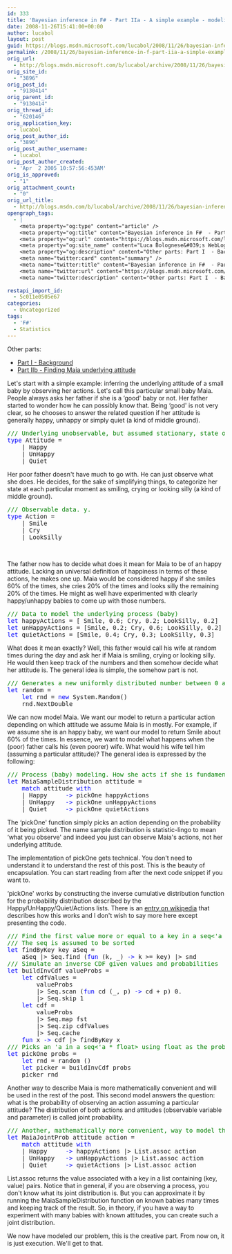 ```yaml
---
id: 333
title: 'Bayesian inference in F# - Part IIa - A simple example - modeling Maia'
date: 2008-11-26T15:41:00+00:00
author: lucabol
layout: post
guid: https://blogs.msdn.microsoft.com/lucabol/2008/11/26/bayesian-inference-in-f-part-iia-a-simple-example-modeling-maia/
permalink: /2008/11/26/bayesian-inference-in-f-part-iia-a-simple-example-modeling-maia/
orig_url:
  - http://blogs.msdn.microsoft.com/b/lucabol/archive/2008/11/26/bayesian-inference-in-f-part-iia-a-simple-example-modeling-maia.aspx
orig_site_id:
  - "3896"
orig_post_id:
  - "9130414"
orig_parent_id:
  - "9130414"
orig_thread_id:
  - "620146"
orig_application_key:
  - lucabol
orig_post_author_id:
  - "3896"
orig_post_author_username:
  - lucabol
orig_post_author_created:
  - 'Apr  2 2005 10:57:56:453AM'
orig_is_approved:
  - "1"
orig_attachment_count:
  - "0"
orig_url_title:
  - http://blogs.msdn.com/b/lucabol/archive/2008/11/26/bayesian-inference-in-f-part-iia-a-simple-example-modeling-maia.aspx
opengraph_tags:
  - |
    <meta property="og:type" content="article" />
    <meta property="og:title" content="Bayesian inference in F#  - Part IIa  - A simple example  - modeling Maia" />
    <meta property="og:url" content="https://blogs.msdn.microsoft.com/lucabol/2008/11/26/bayesian-inference-in-f-part-iia-a-simple-example-modeling-maia/" />
    <meta property="og:site_name" content="Luca Bolognese&#039;s WebLog" />
    <meta property="og:description" content="Other parts: Part I  - Background Part IIb  - Finding Maia underlying attitude&nbsp; Let's start with a simple example: inferring the underlying attitude of a small baby by observing her actions. Let's call this particular small baby Maia. People always asks her father if she is a &#8216;good' baby or not. Her father started to..." />
    <meta name="twitter:card" content="summary" />
    <meta name="twitter:title" content="Bayesian inference in F#  - Part IIa  - A simple example  - modeling Maia" />
    <meta name="twitter:url" content="https://blogs.msdn.microsoft.com/lucabol/2008/11/26/bayesian-inference-in-f-part-iia-a-simple-example-modeling-maia/" />
    <meta name="twitter:description" content="Other parts: Part I  - Background Part IIb  - Finding Maia underlying attitude&nbsp; Let's start with a simple example: inferring the underlying attitude of a small baby by observing her actions. Let's call this particular small baby Maia. People always asks her father if she is a &#8216;good' baby or not. Her father started to..." />
    
restapi_import_id:
  - 5c011e0505e67
categories:
  - Uncategorized
tags:
  - 'F#'
  - Statistics
---
```

Other parts:

  * [Part I  - Background](http://blogs.msdn.com/lucabol/archive/2008/11/07/bayesian-inference-in-f-part-i-background.aspx)
  * [Part IIb  - Finding Maia underlying attitude](http://blogs.msdn.com/lucabol/archive/2009/01/19/bayesian-inference-in-f-part-iib-finding-maia-underlying-attitude.aspx)&nbsp;

Let's start with a simple example: inferring the underlying attitude of a small baby by observing her actions. Let's call this particular small baby Maia. People always asks her father if she is a &#8216;good' baby or not. Her father started to wonder how he can possibly know that. Being &#8216;good' is not very clear, so he chooses to answer the related question if her attitude is generally happy, unhappy or simply quiet (a kind of middle ground).

<pre class="code"><span style="color:green;">/// Underlying unobservable, but assumed stationary, state of the process (baby). Theta.
</span><span style="color:blue;">type </span>Attitude =
    | Happy
    | UnHappy
    | Quiet</pre>

Her poor father doesn't have much to go with. He can just observe what she does. He decides, for the sake of simplifying things, to categorize her state at each particular moment as smiling, crying or looking silly (a kind of middle ground).

<pre class="code"><span style="color:green;">/// Observable data. y.
</span><span style="color:blue;">type </span>Action =
    | Smile
    | Cry
    | LookSilly</pre>

&nbsp;

The father now has to decide what does it mean for Maia to be of an happy attitude. Lacking an universal definition of happiness in terms of these actions, he makes one up. Maia would be considered happy if she smiles 60% of the times, she cries 20% of the times and looks silly the remaining 20% of the times. He might as well have experimented with clearly happy/unhappy babies to come up with those numbers.

<pre class="code"><span style="color:green;">/// Data to model the underlying process (baby)
</span><span style="color:blue;">let </span>happyActions = [ Smile, 0.6; Cry, 0.2; LookSilly, 0.2]
<span style="color:blue;">let </span>unHappyActions = [Smile, 0.2; Cry, 0.6; LookSilly, 0.2]
<span style="color:blue;">let </span>quietActions = [Smile, 0.4; Cry, 0.3; LookSilly, 0.3]</pre>

What does it mean exactly? Well, this father would call his wife at random times during the day and ask her if Maia is smiling, crying or looking silly. He would then keep track of the numbers and then somehow decide what her attitude is. The general idea is simple, the somehow part is not.

<pre class="code"><span style="color:green;">/// Generates a new uniformly distributed number between 0 and 1
</span><span style="color:blue;">let </span>random =
    <span style="color:blue;">let </span>rnd = <span style="color:blue;">new </span>System.Random()
    rnd.NextDouble</pre>

We can now model Maia. We want our model to return a particular action depending on which attitude we assume Maia is in mostly. For example, if we assume she is an happy baby, we want our model to return Smile about 60% of the times. In essence, we want to model what happens when the (poor) father calls his (even poorer) wife. What would his wife tell him (assuming a particular attitude)? The general idea is expressed by the following:

<pre class="code"><span style="color:green;">/// Process (baby) modeling. How she acts if she is fundamentally happy, unhappy or quiet
</span><span style="color:blue;">let </span>MaiaSampleDistribution attitude =
    <span style="color:blue;">match </span>attitude <span style="color:blue;">with
    </span>| Happy     <span style="color:blue;">-&gt; </span>pickOne happyActions
    | UnHappy   <span style="color:blue;">-&gt; </span>pickOne unHappyActions
    | Quiet     <span style="color:blue;">-&gt; </span>pickOne quietActions</pre>

The &#8216;pickOne' function simply picks an action depending on the probability of it being picked. The name sample distribution is statistic-lingo to mean &#8216;what you observe' and indeed you just can observe Maia's actions, not her underlying attitude.

The implementation of pickOne gets technical. You don't need to understand it to understand the rest of this post. This is the beauty of encapsulation. You can start reading from after the next code snippet if you want to.

&#8216;pickOne' works by constructing the inverse cumulative distribution function for the probability distribution described by the Happy/UnHappy/Quiet/Actions lists. There is an [entry on wikipedia](http://en.wikipedia.org/wiki/Inverse_transform_sampling) that describes how this works and I don't wish to say more here except presenting the code.

<pre class="code"><span style="color:green;">/// Find the first value more or equal to a key in a seq&lt;'a * 'b&gt;.<br />/// The seq is assumed to be sorted
</span><span style="color:blue;">let </span>findByKey key aSeq =
    aSeq |&gt; Seq.find (<span style="color:blue;">fun </span>(k, _) <span style="color:blue;">-&gt; </span>k &gt;= key) |&gt; snd
<span style="color:green;">/// Simulate an inverse CDF given values and probabilities
</span><span style="color:blue;">let </span>buildInvCdf valueProbs =
    <span style="color:blue;">let </span>cdfValues =
        valueProbs
        |&gt; Seq.scan (<span style="color:blue;">fun </span>cd (_, p) <span style="color:blue;">-&gt; </span>cd + p) 0.
        |&gt; Seq.skip 1
    <span style="color:blue;">let </span>cdf =
        valueProbs
        |&gt; Seq.map fst
        |&gt; Seq.zip cdfValues
        |&gt; Seq.cache
    <span style="color:blue;">fun </span>x <span style="color:blue;">-&gt; </span>cdf |&gt; findByKey x
<span style="color:green;">/// Picks an 'a in a seq&lt;'a * float&gt; using float as the probability to pick a particular 'a
</span><span style="color:blue;">let </span>pickOne probs =
    <span style="color:blue;">let </span>rnd = random ()
    <span style="color:blue;">let </span>picker = buildInvCdf probs
    picker rnd</pre>

Another way to describe Maia is more mathematically convenient and will be used in the rest of the post. This second model answers the question: what is the probability of observing an action assuming a particular attitude? The distribution of both actions and attitudes (observable variable and parameter) is called joint probability.

<pre class="code"><span style="color:green;">/// Another, mathematically more convenient, way to model the process (baby)
</span><span style="color:blue;">let </span>MaiaJointProb attitude action =
    <span style="color:blue;">match </span>attitude <span style="color:blue;">with
    </span>| Happy     <span style="color:blue;">-&gt; </span>happyActions |&gt; List.assoc action
    | UnHappy   <span style="color:blue;">-&gt; </span>unHappyActions |&gt; List.assoc action
    | Quiet     <span style="color:blue;">-&gt; </span>quietActions |&gt; List.assoc action</pre>

List.assoc returns the value associated with a key in a list containing (key, value) pairs. Notice that in general, if you are observing a process, you don't know what its joint distribution is. But you can approximate it by running the MaiaSampleDistribution function on known babies many times and keeping track of the result. So, in theory, if you have a way to experiment with many babies with known attitudes, you can create such a joint distribution.

We now have modeled our problem, this is the creative part. From now on, it is just execution. We'll get to that.